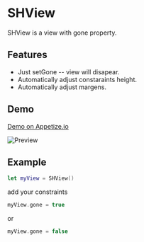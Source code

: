 # SHView
SHView is a view with gone property.

## Features

- Just setGone -- view will disapear.
- Automatically adjust constaraints height.
- Automatically adjust margens.

## Demo

[Demo on Appetize.io](https://appetize.io/app/qvxzbzh55uzxwawpc63mrq0abg?device=iphone6s&scale=75&orientation=portrait&osVersion=11.4)

![Preview](Parallex.gif)


## Example

```swift
let myView = SHView()
```
add your constraints

```swift
myView.gone = true
```
or
```swift
myView.gone = false
```
